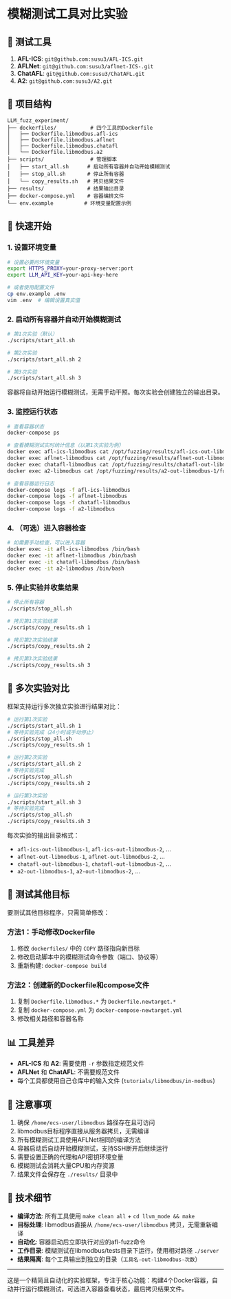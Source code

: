 # 模糊测试工具对比实验
## 🔧 测试工具

1. **AFL-ICS**: `git@github.com:susu3/AFL-ICS.git`
2. **AFLNet**: `git@github.com:susu3/aflnet-ICS-.git`  
3. **ChatAFL**: `git@github.com:susu3/ChatAFL.git`
4. **A2**: `git@github.com:susu3/A2.git`

## 📁 项目结构

```
LLM_fuzz_experiment/
├── dockerfiles/           # 四个工具的Dockerfile
│   ├── Dockerfile.libmodbus.afl-ics
│   ├── Dockerfile.libmodbus.aflnet
│   ├── Dockerfile.libmodbus.chatafl
│   └── Dockerfile.libmodbus.a2
├── scripts/               # 管理脚本
│   ├── start_all.sh      # 启动所有容器并自动开始模糊测试
│   ├── stop_all.sh       # 停止所有容器
│   └── copy_results.sh   # 拷贝结果文件
├── results/              # 结果输出目录
├── docker-compose.yml    # 容器编排文件
└── env.example          # 环境变量配置示例
```

## 🚀 快速开始

### 1. 设置环境变量

```bash
# 设置必要的环境变量
export HTTPS_PROXY=your-proxy-server:port
export LLM_API_KEY=your-api-key-here

# 或者使用配置文件
cp env.example .env
vim .env  # 编辑设置真实值
```

### 2. 启动所有容器并自动开始模糊测试

```bash
# 第1次实验（默认）
./scripts/start_all.sh

# 第2次实验
./scripts/start_all.sh 2

# 第3次实验
./scripts/start_all.sh 3
```

容器将自动开始运行模糊测试，无需手动干预。每次实验会创建独立的输出目录。

### 3. 监控运行状态

```bash
# 查看容器状态
docker-compose ps

# 查看模糊测试实时统计信息（以第1次实验为例）
docker exec afl-ics-libmodbus cat /opt/fuzzing/results/afl-ics-out-libmodbus-1/fuzzer_stats
docker exec aflnet-libmodbus cat /opt/fuzzing/results/aflnet-out-libmodbus-1/fuzzer_stats
docker exec chatafl-libmodbus cat /opt/fuzzing/results/chatafl-out-libmodbus-1/fuzzer_stats
docker exec a2-libmodbus cat /opt/fuzzing/results/a2-out-libmodbus-1/fuzzer_stats

# 查看容器运行日志
docker-compose logs -f afl-ics-libmodbus
docker-compose logs -f aflnet-libmodbus
docker-compose logs -f chatafl-libmodbus
docker-compose logs -f a2-libmodbus
```

### 4. （可选）进入容器检查

```bash
# 如需要手动检查，可以进入容器
docker exec -it afl-ics-libmodbus /bin/bash
docker exec -it aflnet-libmodbus /bin/bash
docker exec -it chatafl-libmodbus /bin/bash
docker exec -it a2-libmodbus /bin/bash
```

### 5. 停止实验并收集结果

```bash
# 停止所有容器
./scripts/stop_all.sh

# 拷贝第1次实验结果
./scripts/copy_results.sh 1

# 拷贝第2次实验结果
./scripts/copy_results.sh 2

# 拷贝第3次实验结果
./scripts/copy_results.sh 3
```

## 🔄 多次实验对比

框架支持运行多次独立实验进行结果对比：

```bash
# 运行第1次实验
./scripts/start_all.sh 1
# 等待实验完成（24小时或手动停止）
./scripts/stop_all.sh
./scripts/copy_results.sh 1

# 运行第2次实验  
./scripts/start_all.sh 2
# 等待实验完成
./scripts/stop_all.sh
./scripts/copy_results.sh 2

# 运行第3次实验
./scripts/start_all.sh 3
# 等待实验完成
./scripts/stop_all.sh
./scripts/copy_results.sh 3
```

每次实验的输出目录格式：
- `afl-ics-out-libmodbus-1`, `afl-ics-out-libmodbus-2`, ...
- `aflnet-out-libmodbus-1`, `aflnet-out-libmodbus-2`, ...
- `chatafl-out-libmodbus-1`, `chatafl-out-libmodbus-2`, ...
- `a2-out-libmodbus-1`, `a2-out-libmodbus-2`, ...

## 🔧 测试其他目标

要测试其他目标程序，只需简单修改：

### 方法1：手动修改Dockerfile

1. 修改 `dockerfiles/` 中的 `COPY` 路径指向新目标
2. 修改启动脚本中的模糊测试命令参数（端口、协议等）
3. 重新构建: `docker-compose build`

### 方法2：创建新的Dockerfile和compose文件

1. 复制 `Dockerfile.libmodbus.*` 为 `Dockerfile.newtarget.*`
2. 复制 `docker-compose.yml` 为 `docker-compose-newtarget.yml`
3. 修改相关路径和容器名称

## 📊 工具差异

- **AFL-ICS** 和 **A2**: 需要使用 `-r` 参数指定规范文件
- **AFLNet** 和 **ChatAFL**: 不需要规范文件
- 每个工具都使用自己仓库中的输入文件 (`tutorials/libmodbus/in-modbus`)

## 🚨 注意事项

1. 确保 `/home/ecs-user/libmodbus` 路径存在且可访问
2. libmodbus目标程序直接从服务器拷贝，无需编译
3. 所有模糊测试工具使用AFLNet相同的编译方法
4. 容器启动后自动开始模糊测试，支持SSH断开后继续运行
5. 需要设置正确的代理和API密钥环境变量
6. 模糊测试会消耗大量CPU和内存资源
7. 结果文件会保存在 `./results/` 目录中

## 🔧 技术细节

- **编译方法**: 所有工具使用 `make clean all` + `cd llvm_mode && make`
- **目标处理**: libmodbus直接从 `/home/ecs-user/libmodbus` 拷贝，无需重新编译
- **自动化**: 容器启动后立即执行对应的afl-fuzz命令
- **工作目录**: 模糊测试在libmodbus/tests目录下运行，使用相对路径 `./server`
- **结果隔离**: 每个工具输出到独立的目录（`工具名-out-libmodbus-次数`）

---

这是一个精简且自动化的实验框架，专注于核心功能：构建4个Docker容器，自动并行运行模糊测试，可选进入容器查看状态，最后拷贝结果文件。